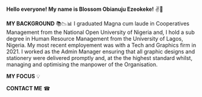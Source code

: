 **Hello everyone! My name is Blossom Obianuju Ezeokeke!** ✌😬



**MY BACKGROUND** 📚📉📊
I graduated Magna cum laude in Cooperatives Management from the National Open University of Nigeria and, I hold a sub degree in Human Resource Management from the University of Lagos, Nigeria. My most recent employement was with a Tech and Graphics firm in 2021. I worked as the Admin Manager ensuring that all graphic designs and stationery were delivered promptly and, at the the highest standard whilst, managing and optimising the manpower of the Organisation.



**MY FOCUS**  💡



**CONTACT ME**  ☎



